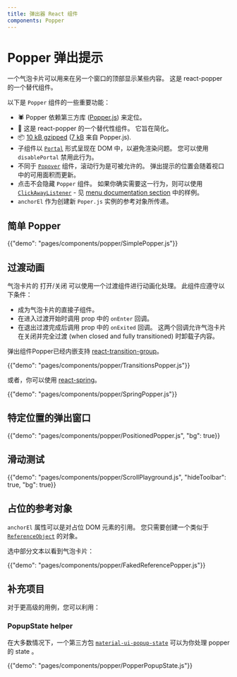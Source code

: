 ```yaml
---
title: 弹出器 React 组件
components: Popper
---
```


# Popper 弹出提示

<p class="description">一个气泡卡片可以用来在另一个窗口的顶部显示某些内容。 这是 react-popper 的一个替代组件。</p>

以下是 `Popper` 组件的一些重要功能：

- 🕷 Popper 依赖第三方库 ([Popper.js](https://github.com/FezVrasta/popper.js)) 来定位。
- 💄 这是 react-popper 的一个替代性组件。 它旨在简化。
- 📦 [10 kB gzipped](/size-snapshot) ([7 kB](https://bundlephobia.com/result?p=popper.js) 来自 Popper.js).
- 子组件以 [`Portal`](/components/portal/) 形式呈现在 DOM 中，以避免渲染问题。 您可以使用 `disablePortal` 禁用此行为。
- 不同于 [`Popover`](/components/popover/) 组件，滚动行为是可被允许的。 弹出提示的位置会随着视口中的可用面积而更新。
- 点击不会隐藏 `Popper` 组件。 如果你确实需要这一行为，则可以使用 [`ClickAwayListener`](/components/click-away-listener/) - 见 [menu documentation section](/components/menus/#menulist-composition) 中的样例。
- ` anchorEl ` 作为创建新 `Poper.js` 实例的参考对象所传递。

## 简单 Popper

{{"demo": "pages/components/popper/SimplePopper.js"}}

## 过渡动画

气泡卡片的 打开/关闭 可以使用一个过渡组件进行动画化处理。 此组件应遵守以下条件：

- 成为气泡卡片的直接子组件。
- 在进入过渡开始时调用 prop 中的 `onEnter` 回调。
- 在退出过渡完成后调用 prop 中的 `onExited` 回调。 这两个回调允许气泡卡片在关闭并完全过渡 (when closed and fully transitioned) 时卸载子内容。

弹出组件Popper已经内嵌支持 [react-transition-group](https://github.com/reactjs/react-transition-group)。

{{"demo": "pages/components/popper/TransitionsPopper.js"}}

或者，你可以使用 [react-spring](https://github.com/react-spring/react-spring)。

{{"demo": "pages/components/popper/SpringPopper.js"}}

## 特定位置的弹出窗口

{{"demo": "pages/components/popper/PositionedPopper.js", "bg": true}}

## 滑动测试

{{"demo": "pages/components/popper/ScrollPlayground.js", "hideToolbar": true, "bg": true}}

## 占位的参考对象

`anchorEl` 属性可以是对占位 DOM 元素的引用。 您只需要创建一个类似于 [`ReferenceObject`](https://github.com/FezVrasta/popper.js/blob/0642ce0ddeffe3c7c033a412d4d60ce7ec8193c3/packages/popper/index.d.ts#L118-L123) 的对象。

选中部分文本以看到气泡卡片：

{{"demo": "pages/components/popper/FakedReferencePopper.js"}}

## 补充项目

对于更高级的用例，您可以利用：

### PopupState helper

在大多数情况下，一个第三方包 [`material-ui-popup-state`](https://github.com/jcoreio/material-ui-popup-state) 可以为你处理 popper 的 state 。

{{"demo": "pages/components/popper/PopperPopupState.js"}}